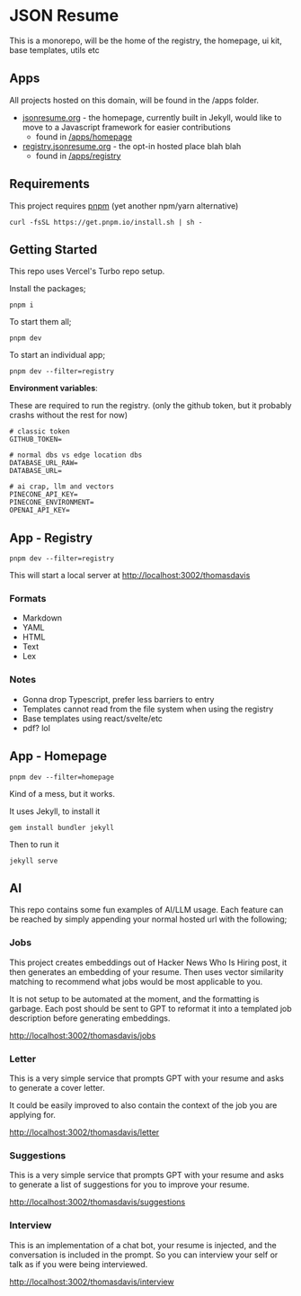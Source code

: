 # JSON Resume

This is a monorepo, will be the home of the registry, the homepage, ui kit, base templates, utils etc

## Apps

All projects hosted on this domain, will be found in the /apps folder.

- [jsonresume.org](https://jsonresume.org) - the homepage, currently built in Jekyll, would like to move to a Javascript framework for easier contributions
  - found in [/apps/homepage](https://github.com/jsonresume/jsonresume.org/tree/master/apps/homepage)
- [registry.jsonresume.org](https://registry.jsonresume.org) - the opt-in hosted place blah blah
  - found in [/apps/registry](https://github.com/jsonresume/jsonresume.org/tree/master/apps/registry)

## Requirements

This project requires [pnpm](https://pnpm.io/installation) (yet another npm/yarn alternative)

```
curl -fsSL https://get.pnpm.io/install.sh | sh -
```

## Getting Started

This repo uses Vercel's Turbo repo setup.

Install the packages;

```
pnpm i
```

To start them all;

```
pnpm dev
```

To start an individual app;

```
pnpm dev --filter=registry
```

**Environment variables**:

These are required to run the registry. (only the github token, but it probably crashs without the rest for now)

```
# classic token
GITHUB_TOKEN=

# normal dbs vs edge location dbs
DATABASE_URL_RAW=
DATABASE_URL=

# ai crap, llm and vectors
PINECONE_API_KEY=
PINECONE_ENVIRONMENT=
OPENAI_API_KEY=
```

## App - Registry

```
pnpm dev --filter=registry
```

This will start a local server at [http://localhost:3002/thomasdavis](http://localhost:3002/thomasdavis)

### Formats

- Markdown
- YAML
- HTML
- Text
- Lex

### Notes

- Gonna drop Typescript, prefer less barriers to entry
- Templates cannot read from the file system when using the registry
- Base templates using react/svelte/etc
- pdf? lol

## App - Homepage

```
pnpm dev --filter=homepage
```

Kind of a mess, but it works.

It uses Jekyll, to install it

```
gem install bundler jekyll
```

Then to run it

```
jekyll serve
```

## AI

This repo contains some fun examples of AI/LLM usage. Each feature can be reached by simply appending your normal hosted url with the following;

### Jobs

This project creates embeddings out of Hacker News Who Is Hiring post, it then generates an embedding of your resume. Then uses vector similarity matching to recommend what jobs would be most applicable to you.

It is not setup to be automated at the moment, and the formatting is garbage. Each post should be sent to GPT to reformat it into a templated job description before generating embeddings.

[http://localhost:3002/thomasdavis/jobs](http://localhost:3002/thomasdavis/jobs)

### Letter

This is a very simple service that prompts GPT with your resume and asks to generate a cover letter.

It could be easily improved to also contain the context of the job you are applying for.

[http://localhost:3002/thomasdavis/letter](http://localhost:3002/thomasdavis/letter)

### Suggestions

This is a very simple service that prompts GPT with your resume and asks to generate a list of suggestions for you to improve your resume.

[http://localhost:3002/thomasdavis/suggestions](http://localhost:3002/thomasdavis/suggestions)

### Interview

This is an implementation of a chat bot, your resume is injected, and the conversation is included in the prompt. So you can interview your self or talk as if you were being interviewed.

[http://localhost:3002/thomasdavis/interview](http://localhost:3002/thomasdavis/interview)
